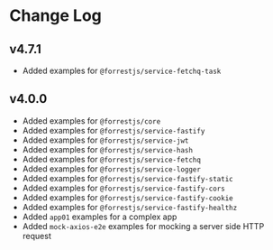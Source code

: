 # Change Log

## v4.7.1

- Added examples for `@forrestjs/service-fetchq-task`

## v4.0.0

- Added examples for `@forrestjs/core`
- Added examples for `@forrestjs/service-fastify`
- Added examples for `@forrestjs/service-jwt`
- Added examples for `@forrestjs/service-hash`
- Added examples for `@forrestjs/service-fetchq`
- Added examples for `@forrestjs/service-logger`
- Added examples for `@forrestjs/service-fastify-static`
- Added examples for `@forrestjs/service-fastify-cors`
- Added examples for `@forrestjs/service-fastify-cookie`
- Added examples for `@forrestjs/service-fastify-healthz`
- Added `app01` examples for a complex app
- Added `mock-axios-e2e` examples for mocking a server side HTTP request
